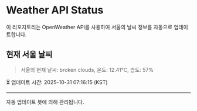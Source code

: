 
# Weather API Status

이 리포지토리는 OpenWeather API를 사용하여 서울의 날씨 정보를 자동으로 업데이트합니다.

## 현재 서울 날씨
> 서울의 현재 날씨: broken clouds, 온도: 12.41°C, 습도: 57%

⏳ 업데이트 시간: 2025-10-31 07:16:15 (KST)

---
자동 업데이트 봇에 의해 관리됩니다.
